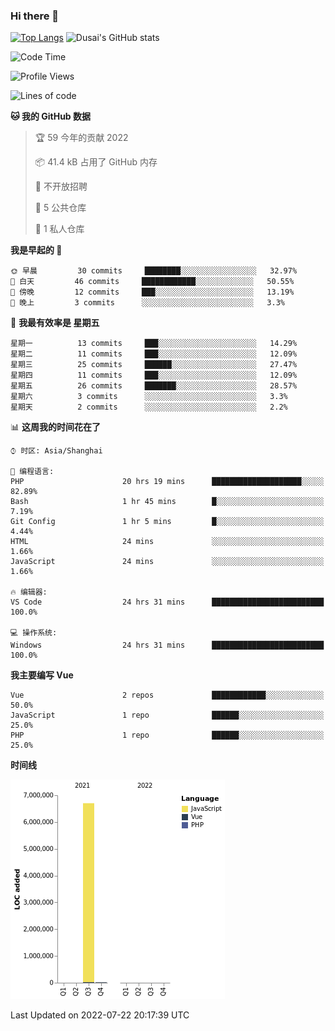 ### Hi there 👋

<!--
**SQSora/SQSora** is a ✨ _special_ ✨ repository because its `README.md` (this file) appears on your GitHub profile.

Here are some ideas to get you started:

- 🔭 I’m currently working on ...
- 🌱 I’m currently learning ...
- 👯 I’m looking to collaborate on ...
- 🤔 I’m looking for help with ...
- 💬 Ask me about ...
- 📫 How to reach me: ...
- 😄 Pronouns: ...
- ⚡ Fun fact: ...
-->
[![Top Langs](https://github-readme-stats.vercel.app/api/top-langs/?username=anuraghazra&layout=compact)](https://github.com/anuraghazra/github-readme-stats)
![Dusai's GitHub stats](https://github-readme-stats.vercel.app/api?username=SQSora&show_icons=true&include_all_commits=true&bg_color=90,FF6699,DDA0DD,66FFFF&locale=cn&icon_color=00FFFF&title_color=54FF9F&text_color=00FFFF&card_width=14)

<!--START_SECTION:waka-->
![Code Time](http://img.shields.io/badge/Code%20Time-0%20secs-blue)

![Profile Views](http://img.shields.io/badge/%E4%B8%AA%E4%BA%BA%E5%B0%81%E9%9D%A2%E8%A7%82%E7%9C%8B%E6%AC%A1%E6%95%B0-5-blue)

![Lines of code](https://img.shields.io/badge/%E4%BB%8E%E3%80%8C%E4%BD%A0%E5%A5%BD%E4%B8%96%E7%95%8C%E3%80%8D%E6%88%91%E5%B7%B2%E7%BB%8F%E5%86%99%E4%BA%86-7%20Million%20%E8%A1%8C%E4%BB%A3%E7%A0%81-blue)

**🐱 我的 GitHub 数据** 

> 🏆 59 今年的贡献 2022
 > 
> 📦 41.4 kB 占用了 GitHub 内存 
 > 
> 🚫 不开放招聘
 > 
> 📜 5 公共仓库 
 > 
> 🔑 1 私人仓库 
 > 
**我是早起的 🐤** 

```text
🌞 早晨         30 commits     ████████░░░░░░░░░░░░░░░░░   32.97% 
🌆 白天         46 commits     ████████████░░░░░░░░░░░░░   50.55% 
🌃 傍晚         12 commits     ███░░░░░░░░░░░░░░░░░░░░░░   13.19% 
🌙 晚上         3 commits      ░░░░░░░░░░░░░░░░░░░░░░░░░   3.3%

```
📅 **我最有效率是 星期五** 

```text
星期一          13 commits     ███░░░░░░░░░░░░░░░░░░░░░░   14.29% 
星期二          11 commits     ███░░░░░░░░░░░░░░░░░░░░░░   12.09% 
星期三          25 commits     ██████░░░░░░░░░░░░░░░░░░░   27.47% 
星期四          11 commits     ███░░░░░░░░░░░░░░░░░░░░░░   12.09% 
星期五          26 commits     ███████░░░░░░░░░░░░░░░░░░   28.57% 
星期六          3 commits      ░░░░░░░░░░░░░░░░░░░░░░░░░   3.3% 
星期天          2 commits      ░░░░░░░░░░░░░░░░░░░░░░░░░   2.2%

```


📊 **这周我的时间花在了** 

```text
⌚︎ 时区: Asia/Shanghai

💬 编程语言: 
PHP                      20 hrs 19 mins      ████████████████████░░░░░   82.89% 
Bash                     1 hr 45 mins        █░░░░░░░░░░░░░░░░░░░░░░░░   7.19% 
Git Config               1 hr 5 mins         █░░░░░░░░░░░░░░░░░░░░░░░░   4.44% 
HTML                     24 mins             ░░░░░░░░░░░░░░░░░░░░░░░░░   1.66% 
JavaScript               24 mins             ░░░░░░░░░░░░░░░░░░░░░░░░░   1.66%

🔥 编辑器: 
VS Code                  24 hrs 31 mins      █████████████████████████   100.0%

💻 操作系统: 
Windows                  24 hrs 31 mins      █████████████████████████   100.0%

```

**我主要编写 Vue** 

```text
Vue                      2 repos             ████████████░░░░░░░░░░░░░   50.0% 
JavaScript               1 repo              ██████░░░░░░░░░░░░░░░░░░░   25.0% 
PHP                      1 repo              ██████░░░░░░░░░░░░░░░░░░░   25.0%

```


**时间线**

![Chart not found](https://raw.githubusercontent.com/SQSora/SQSora/main/charts/bar_graph.png) 


 Last Updated on 2022-07-22 20:17:39 UTC
<!--END_SECTION:waka-->
